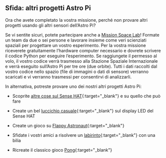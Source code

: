 ## Sfida: altri progetti Astro Pi

Ora che avete completato la vostra missione, perché non provare altri progetti usando gli altri sensori dell’Astro Pi?

Se vi sentite sicuri, potete partecipare anche a [Mission Space Lab](https://astro-pi.org/missions/space-lab/)! Formate un team da due o sei persone e lavorare insieme come veri scienziati spaziali per progettare un vostro esperimento. Per la vostra missione riceverete gratuitamente l’hardware computer necessario e dovrete scrivere il codice Python per eseguire l’esperimento. Se raggiungete il permesso al volo, il vostro codice verrà trasmesso alla Stazione Spaziale Internazionale e verrà eseguito sull’Astro Pi per tre ore (due orbite). Tutti i dati raccolti dal vostro codice nello spazio (file di immagini o dati di sensore) verranno scaricati e vi verranno trasmessi per consentirvi di analizzarli.

In alternativa, potreste provare uno dei nostri altri progetti Astro Pi:

+ Scoprite [altre cose sul Sense HAT](https://projects.raspberrypi.org/en/projects/getting-started-with-the-sense-hat){:target="_blank"} e su quello che può fare

+ Create un bel [luccichio casuale](https://projects.raspberrypi.org/en/projects/sense-hat-random-sparkles){:target="_blank"} sul display LED del Sense HAT

+ Create un gioco su [Flappy Astronaut](https://projects.raspberrypi.org/en/projects/flappy-astronaut){:target="_blank"}

+ Sfidate i vostri amici a risolvere un [labirinto](https://projects.raspberrypi.org/en/projects/sense-hat-marble-maze){:target="_blank"} con una bilia

+ Ricreate il classico gioco [Pong](https://projects.raspberrypi.org/en/projects/sense-hat-pong){:target="_blank"}